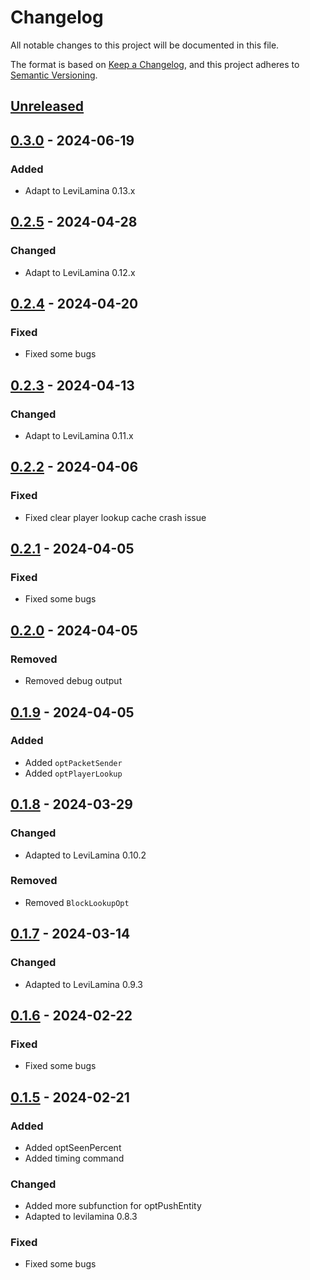# Changelog

All notable changes to this project will be documented in this file.

The format is based on [Keep a Changelog](https://keepachangelog.com/en/1.0.0/),
and this project adheres to [Semantic Versioning](https://semver.org/spec/v2.0.0.html).

## [Unreleased]

## [0.3.0] - 2024-06-19

### Added

- Adapt to LeviLamina 0.13.x

## [0.2.5] - 2024-04-28

### Changed

- Adapt to LeviLamina 0.12.x

## [0.2.4] - 2024-04-20

### Fixed

- Fixed some bugs

## [0.2.3] - 2024-04-13

### Changed

- Adapt to LeviLamina 0.11.x

## [0.2.2] - 2024-04-06

### Fixed

- Fixed clear player lookup cache crash issue

## [0.2.1] - 2024-04-05

### Fixed

- Fixed some bugs

## [0.2.0] - 2024-04-05

### Removed

- Removed debug output

## [0.1.9] - 2024-04-05

### Added

- Added `optPacketSender`
- Added `optPlayerLookup`

## [0.1.8] - 2024-03-29

### Changed

- Adapted to LeviLamina 0.10.2

### Removed

- Removed `BlockLookupOpt`

## [0.1.7] - 2024-03-14

### Changed

- Adapted to LeviLamina 0.9.3

## [0.1.6] - 2024-02-22

### Fixed

- Fixed some bugs

## [0.1.5] - 2024-02-21

### Added

- Added optSeenPercent
- Added timing command

### Changed

- Added more subfunction for optPushEntity
- Adapted to levilamina 0.8.3

### Fixed

- Fixed some bugs

[Unreleased]: https://github.com/LiteLDev/LeviOptimize/compare/v0.3.0...HEAD
[0.3.0]: https://github.com/LiteLDev/LeviOptimize/compare/v0.2.5...v0.3.0
[0.2.5]: https://github.com/LiteLDev/LeviOptimize/compare/v0.2.4...v0.2.5
[0.2.4]: https://github.com/LiteLDev/LeviOptimize/compare/v0.2.3...v0.2.4
[0.2.3]: https://github.com/LiteLDev/LeviOptimize/compare/v0.2.2...v0.2.3
[0.2.2]: https://github.com/LiteLDev/LeviOptimize/compare/v0.2.1...v0.2.2
[0.2.1]: https://github.com/LiteLDev/LeviOptimize/compare/v0.2.0...v0.2.1
[0.2.0]: https://github.com/LiteLDev/LeviOptimize/compare/v0.1.9...v0.2.0
[0.1.9]: https://github.com/LiteLDev/LeviOptimize/compare/v0.1.8...v0.1.9
[0.1.8]: https://github.com/LiteLDev/LeviOptimize/compare/v0.1.7...v0.1.8
[0.1.7]: https://github.com/LiteLDev/LeviOptimize/compare/v0.1.6...v0.1.7
[0.1.6]: https://github.com/LiteLDev/LeviOptimize/compare/v0.1.5...v0.1.6
[0.1.5]: https://github.com/LiteLDev/LeviOptimize/releases/tag/v0.1.5
